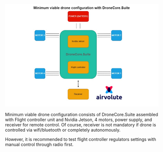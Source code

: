 ![minimum_viable_config_diagram](uploads/f30537faff2a9ff4e8dbf3040a72ba77/minimum_viable_config_diagram.jpg)

Minimum viable drone configuration consists of DroneCore.Suite assembled with Flight controller unit and Nvidia Jetson, 4 motors, power supply, and receiver for remote control. Of course, receiver is not mandatory if drone is controlled via wifi/bluetooth or completely autonomously. 

However, it is recommended to test flight controller regulators settings with manual control through radio first.